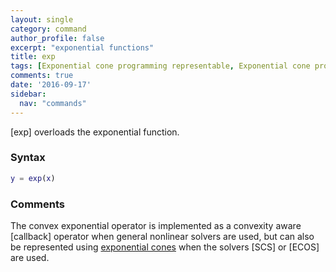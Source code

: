 ```yaml
---
layout: single
category: command
author_profile: false
excerpt: "exponential functions"
title: exp
tags: [Exponential cone programming representable, Exponential cone programming, Exponential and logarithmic functions]
comments: true
date: '2016-09-17'
sidebar:
  nav: "commands"
---
```


[exp] overloads the exponential function.

### Syntax

````matlab
y = exp(x)
````

### Comments

The convex exponential operator is implemented as a convexity aware [callback] operator when general nonlinear solvers are used, but can also be represented using [exponential cones](/tutorial/exponentialconeprogramming) when the solvers [SCS] or [ECOS] are used.
